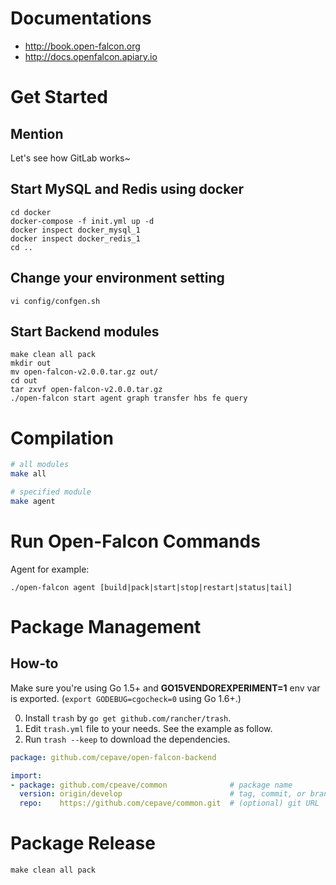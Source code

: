 # Documentations

- http://book.open-falcon.org
- http://docs.openfalcon.apiary.io

# Get Started

## Mention
Let's see how GitLab works~

## Start MySQL and Redis using docker


    cd docker
    docker-compose -f init.yml up -d
    docker inspect docker_mysql_1
    docker inspect docker_redis_1
    cd ..

## Change your environment setting
    
    vi config/confgen.sh

## Start Backend modules

    make clean all pack
    mkdir out
    mv open-falcon-v2.0.0.tar.gz out/
    cd out
    tar zxvf open-falcon-v2.0.0.tar.gz
    ./open-falcon start agent graph transfer hbs fe query

# Compilation

```bash
# all modules
make all

# specified module
make agent
```

# Run Open-Falcon Commands

Agent for example:

    ./open-falcon agent [build|pack|start|stop|restart|status|tail]

# Package Management
## How-to

Make sure you're using Go 1.5+ and **GO15VENDOREXPERIMENT=1** env var is exported. (`export GODEBUG=cgocheck=0` using Go 1.6+.)

 0. Install `trash` by `go get github.com/rancher/trash`.
 1. Edit `trash.yml` file to your needs. See the example as follow.
 2. Run `trash --keep` to download the dependencies.

```yaml
package: github.com/cepave/open-falcon-backend

import:
- package: github.com/cpeave/common              # package name
  version: origin/develop                        # tag, commit, or branch
  repo:    https://github.com/cepave/common.git  # (optional) git URL
```

# Package Release

	make clean all pack
